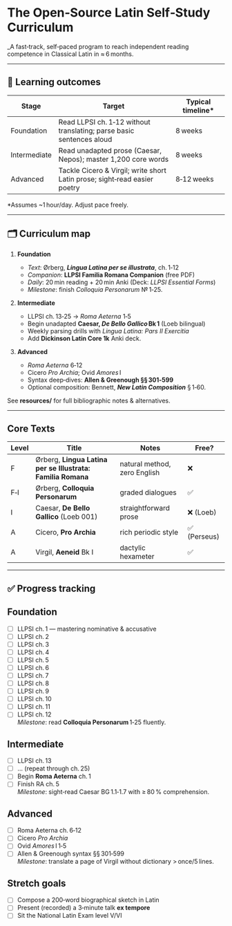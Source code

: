 # The Open‑Source Latin Self‑Study Curriculum

_A fast‑track, self‑paced program to reach independent reading competence in Classical Latin in ≈ 6 months.

---

## 🎯 Learning outcomes

| Stage | Target | Typical timeline* |
|-------|--------|-------------------|
| Foundation | Read LLPSI ch. 1‑12 without translating; parse basic sentences aloud | 8 weeks |
| Intermediate | Read unadapted prose (Caesar, Nepos); master 1,200 core words | 8 weeks |
| Advanced | Tackle Cicero & Virgil; write short Latin prose; sight‑read easier poetry | 8‑12 weeks |

\*Assumes ~1 hour/day. Adjust pace freely.

---

## 🗂 Curriculum map

1. **Foundation**  
   - _Text_: Ørberg, **_Lingua Latina per se illustrata_**, ch. 1‑12  
   - _Companion_: **LLPSI Familia Romana Companion** (free PDF)  
   - _Daily_: 20 min reading + 20 min Anki (Deck: _LLPSI Essential Forms_)  
   - _Milestone_: finish _Colloquia Personarum_ № 1‑25.

2. **Intermediate**  
   - LLPSI ch. 13‑25 → _Roma Aeterna_ 1‑5  
   - Begin unadapted **Caesar, _De Bello Gallico_ Bk 1** (Loeb bilingual)  
   - Weekly parsing drills with _Lingua Latina: Pars II Exercitia_  
   - Add **Dickinson Latin Core 1k** Anki deck.

3. **Advanced**  
   - _Roma Aeterna_ 6‑12  
   - Cicero _Pro Archia_; Ovid _Amores_ I  
   - Syntax deep‑dives: **Allen & Greenough §§ 301‑599**  
   - Optional composition: Bennett, **_New Latin Composition_** § 1‑60.

See **resources/** for full bibliographic notes & alternatives.

---

## Core Texts

| Level | Title | Notes | Free? |
|-------|-------|-------|-------|
| F | Ørberg, **Lingua Latina per se Illustrata: Familia Romana** | natural method, zero English | ❌ |
| F‑I | Ørberg, **Colloquia Personarum** | graded dialogues | ✅ |
| I | Caesar, **De Bello Gallico** (Loeb 001) | straightforward prose | ❌ (Loeb) |
| A | Cicero, **Pro Archia** | rich periodic style | ✅ (Perseus) |
| A | Virgil, **Aeneid** Bk I | dactylic hexameter | ✅ |

---

## ✅ Progress tracking

## Foundation

- [ ] LLPSI ch. 1 — mastering nominative & accusative
- [ ] LLPSI ch. 2
- [ ] LLPSI ch. 3
- [ ] LLPSI ch. 4
- [ ] LLPSI ch. 5
- [ ] LLPSI ch. 6
- [ ] LLPSI ch. 7
- [ ] LLPSI ch. 8
- [ ] LLPSI ch. 9
- [ ] LLPSI ch. 10
- [ ] LLPSI ch. 11
- [ ] LLPSI ch. 12  
  _Milestone_: read **Colloquia Personarum** 1‑25 fluently.

## Intermediate

- [ ] LLPSI ch. 13
- [ ] … (repeat through ch. 25)
- [ ] Begin **Roma Aeterna** ch. 1
- [ ] Finish RA ch. 5  
  _Milestone_: sight‑read Caesar BG 1.1‑1.7 with ≥ 80 % comprehension.

## Advanced

- [ ] Roma Aeterna ch. 6‑12
- [ ] Cicero _Pro Archia_
- [ ] Ovid _Amores_ I 1‑5
- [ ] Allen & Greenough syntax §§ 301‑599  
  _Milestone_: translate a page of Virgil without dictionary > once/5 lines.

## Stretch goals

- [ ] Compose a 200‑word biographical sketch in Latin
- [ ] Present (recorded) a 3‑minute talk **ex tempore**
- [ ] Sit the National Latin Exam level V/VI
